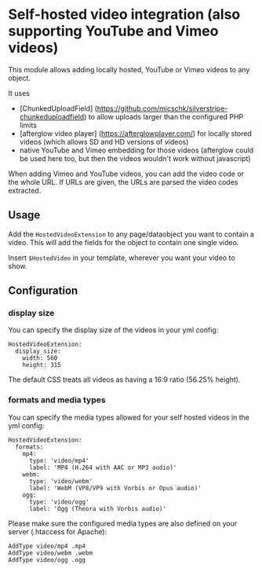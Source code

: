 # Self-hosted video integration (also supporting YouTube and Vimeo videos)

This module allows adding locally hosted, YouTube or Vimeo videos to any object.

It uses 
* [ChunkedUploadField] (https://github.com/micschk/silverstripe-chunkeduploadfield) to allow uploads larger than the configured PHP limits
* [afterglow video player] (https://afterglowplayer.com/) for locally stored videos (which allows SD and HD versions of videos)
* native YouTube and Vimeo embedding for those videos (afterglow could be used here too, but then the videos wouldn't work without javascript)

When adding Vimeo and YouTube videos, you can add the video code or the whole URL. If URLs are given, the URLs are parsed the video codes extracted.

## Usage

Add the `HostedVideoExtension` to any page/dataobject you want to contain a video. This will add the fields for the object to contain one single video.

Insert `$HostedVideo` in your template, wherever you want your video to show. 

## Configuration

### display size

You can specify the display size of the videos in your yml config:

```
HostedVideoExtension:
  display_size:
    width: 560
    height: 315
```

The default CSS treats all videos as having a 16:9 ratio (56.25% height).

### formats and media types

You can specify the media types allowed for your self hosted videos in the yml config:

```
HostedVideoExtension:
  formats:
    mp4:
      type: 'video/mp4'
      label: 'MP4 (H.264 with AAC or MP3 audio)'
    webm:
      type: 'video/webm'
      label: 'WebM (VP8/VP9 with Vorbis or Opus audio)'
    ogg:
      type: 'video/ogg'
      label: 'Ogg (Theora with Vorbis audio)'
```

Please make sure the configured media types are also defined on your server (.htaccess for Apache):

```
AddType video/mp4 .mp4
AddType video/webm .webm
AddType video/ogg .ogg
```